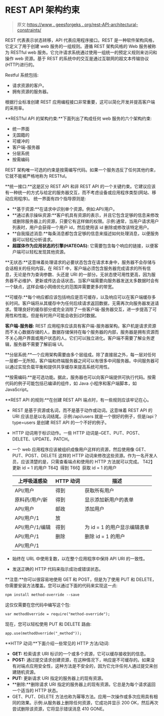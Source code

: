 # REST API 架构约束

> 原文:[https://www . geesforgeks . org/rest-API-architectural-constraints/](https://www.geeksforgeeks.org/rest-api-architectural-constraints/)

REST 代表表示状态转移，API 代表应用程序接口。REST 是一种软件架构风格，它定义了用于创建 web 服务的一组规则。遵循 REST 架构风格的 Web 服务被称为 RESTful web 服务。它允许请求系统通过使用一组统一的预定义规则来访问和操作 web 资源。基于 REST 的系统中的交互是通过互联网的超文本传输协议(HTTP)进行的。

Restful 系统包括:

*   请求资源的客户。
*   拥有资源的服务器。

根据行业标准创建 REST 应用编程接口非常重要，这可以简化开发并提高客户端的采用率。

**RESTful API 的架构约束:**下面列出了构成任何 web 服务的六个架构约束:

*   统一界面
*   无国籍的
*   可缓冲的
*   客户端-服务器
*   分层系统
*   按需编码

REST 架构唯一可选的约束是按需编写代码。如果一个服务违反了任何其他约束，它就不能被严格地称为 RESTful。

**统一接口:**这是区分 REST API 和非 REST API 的一个关键约束。它建议应该有一种统一的方式与给定的服务器交互，而不考虑设备或应用程序类型(网站、移动应用程序)。
统一界面有四个指导原则是:

*   **基于资源:**在请求中识别单个资源。例如:API/用户。
*   **通过表示操纵资源:**客户机具有资源的表示，并且它包含足够的信息来修改或删除服务器上的资源，只要它有这样做的权限。示例:通常，当用户请求用户列表时，用户会获得一个用户 id，然后使用该 id 删除或修改该特定用户。
*   **自我描述消息:**每条消息都包含足够的信息来描述如何处理消息，以便服务器可以轻松分析请求。
*   **超媒体作为应用状态的引擎(HATEOAS):** 它需要包含每个响应的链接，以便客户端可以轻松发现其他资源。

**无状态:**这意味着处理请求的必要状态包含在请求本身中，服务器不会存储与会话相关的任何内容。在 REST 中，客户端必须包含服务器完成请求的所有信息，无论是作为查询参数、头还是 URI 的一部分。无状态使可用性更高，因为服务器不必维护、更新或传达会话状态。当客户端需要向服务器发送太多数据时会有一个缺点，这样会缩小网络优化的范围并需要更多的带宽。

**可缓存:**每个响应都应该包括响应是否可缓存，以及响应可以在客户端缓存多长时间。客户端将从其缓存中为任何后续请求返回数据，无需再次向服务器发送请求。管理良好的缓存部分或完全消除了一些客户端-服务器交互，进一步提高了可用性和性能。但是有时用户可能会收到过时数据。

**客户端-服务器:** REST 应用程序应该具有客户端-服务器架构。客户机是请求资源而不关心数据存储的人，数据存储保持在每个服务器的内部，服务器是拥有资源而不关心用户界面或用户状态的人。它们可以独立进化。客户端不需要了解业务逻辑，服务器不需要了解前端 UI。

**分层系统:**一个应用架构需要由多个层组成。除了直接层之外，每一层对任何一层都一无所知，客户端和终端服务器之间可以有很多中间服务器。中间服务器可以通过实现负载平衡和提供共享缓存来提高系统可用性。

**按需编码:**是可选功能。据此，服务器也可以向客户端提供可执行代码。按需代码的例子可能包括已编译的组件，如 Java 小程序和客户端脚本，如 JavaScript。

**REST API 的规则:**在创建 REST API 端点时，有一些规则应该牢记在心。

*   REST 是基于资源或名词，而不是基于动作或动词。这意味着 REST API 的 URI 应该总是以名词结尾。示例:/api/users 就是一个很好的例子，但是/api？type=users 是创建 REST API 的一个不好的例子。
*   HTTP 动词用于标识动作。一些 HTTP 动词是–GET、PUT、POST、DELETE、UPDATE、PATCH。
*   一个 web 应用程序应该被组织成像用户这样的资源，然后使用像 GET、PUT、POST、DELETE 这样的 HTTP 动词来修改这些资源。作为一名开发人员，应该清楚的是，只需查看端点和使用的 HTTP 方法就可以完成。
    T42】更新 id = 1 的用户 T64】得到 T66】获取 id = 1 的用户

    | 上呼吸道感染 | HTTP 动词 | 描述 |
    | --- | --- | --- |
    | API/用户 | 得到 | 获取所有用户 |
    | 原料药/用户/新 | 得到 | 显示添加新用户的表单 |
    | API/用户 | 邮政 | 添加用户 |
    | API/用户/1 | 放 |
    | API/用户/1/编辑 | 得到 | 为 id = 1 的用户显示编辑表单 |
    | API/用户/1 | 删除 | 删除 id = 1 的用户 |
    | API/用户/1 |

*   始终在 URL 中使用复数，以在整个应用程序中保持 API URI 的一致性。
*   发送正确的 HTTP 代码来指示成功或错误状态。

**注意:**你可以很容易地使用 GET 和 POST，但是为了使用 PUT 和 DELETE，你需要安装方法覆盖。您可以通过下面的代码来实现这一点:

```html
npm install method-override --save
```

这仅仅需要在您代码中编写这个包:

```html
var methodOverride = require("method-override");
```

现在，您可以轻松使用 PUT 和 DELETE 路由:

```html
app.use(methodOverride("_method"));
```

**HTTP 动词:**下面介绍一些常见的 HTTP 方法/动词:

*   **GET:** 检索请求 URI 标识的一个或多个资源，它可以缓存接收到的信息。
*   **POST:** 通过提交请求创建资源，在这种情况下，响应是不可缓存的。如果没有对端点应用安全性，这种方法是不安全的，因为它允许任何人通过提交来创建随机资源。
*   **PUT:** 更新请求 URI 指定的服务器上的现有资源。
*   **删除:**删除请求 URI 指定的服务器上的现有资源。它总是为每个请求返回一个适当的 HTTP 状态。
*   GET、PUT、DELETE 方法也称为幂等方法。应用一次操作或多次应用具有相同的效果。示例:从服务器上删除任何资源，它成功并显示 200 OK，然后再次尝试删除该资源，它将显示错误消息 410 GONE。